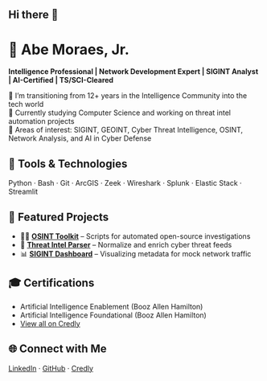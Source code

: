 ## Hi there 👋

<!--
**aj-moraes/aj-moraes** is a ✨ _special_ ✨ repository because its `README.md` (this file) appears on your GitHub profile.

Here are some ideas to get you started:

- 🔭 I’m currently working on ...
- 🌱 I’m currently learning ...
- 👯 I’m looking to collaborate on ...
- 🤔 I’m looking for help with ...
- 💬 Ask me about ...
- 📫 How to reach me: ...
- 😄 Pronouns: he/him/his
- ⚡ Fun fact: ...
-->
# 👋 Abe Moraes, Jr.

**Intelligence Professional | Network Development Expert | SIGINT Analyst | AI-Certified | TS/SCI-Cleared**

🔭 I’m transitioning from 12+ years in the Intelligence Community into the tech world  
🧠 Currently studying Computer Science and working on threat intel automation projects  
🎯 Areas of interest: SIGINT, GEOINT, Cyber Threat Intelligence, OSINT, Network Analysis, and AI in Cyber Defense

## 🧰 Tools & Technologies
Python · Bash · Git · ArcGIS · Zeek · Wireshark · Splunk · Elastic Stack · Streamlit

## 📂 Featured Projects
- 🕵️‍♂️ **[OSINT Toolkit](https://github.com/yourrepo)** – Scripts for automated open-source investigations
- 🔐 **[Threat Intel Parser](https://github.com/yourrepo)** – Normalize and enrich cyber threat feeds
- 📊 **[SIGINT Dashboard](https://github.com/yourrepo)** – Visualizing metadata for mock network traffic

## 🎓 Certifications 
- Artificial Intelligence Enablement (Booz Allen Hamilton)
- Artificial Intelligence Foundational (Booz Allen Hamilton) 
- [View all on Credly](https://www.credly.com/users/abe-moraes)

## 🌐 Connect with Me
[LinkedIn](https://www.linkedin.com/in/abe-moraes-jr/) · [GitHub](https://github.com/aj-moraes/) · [Credly](https://www.credly.com/users/abe-moraes)

